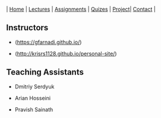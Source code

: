 
| [Home](index.md) | [Lectures](lectures.md) | [Assignments](assignments.md) | [Quizes](quizes.md) | [Project](project.md)| [Contact](contact.md) |

## Instructors

- <Golnoosh Farnadi>(https://gfarnadi.github.io/)

- <Kris Sankaran>(http://krisrs1128.github.io/personal-site/) 
  
 ## Teaching Assistants
 
 - Dmitriy Serdyuk 
 
 - Arian Hosseini
 
 - Pravish Sainath
 
 
